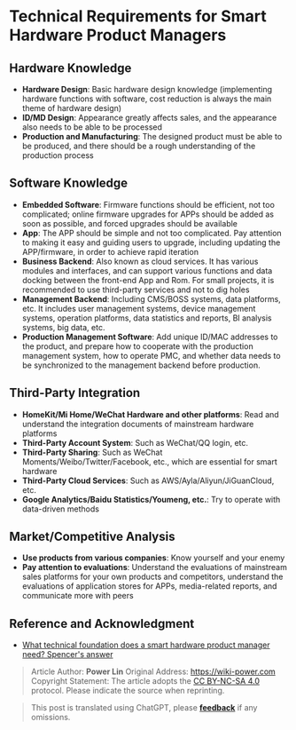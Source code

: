 # Technical Requirements for Smart Hardware Product Managers

## Hardware Knowledge

- **Hardware Design**: Basic hardware design knowledge (implementing hardware functions with software, cost reduction is always the main theme of hardware design)
- **ID/MD Design**: Appearance greatly affects sales, and the appearance also needs to be able to be processed
- **Production and Manufacturing**: The designed product must be able to be produced, and there should be a rough understanding of the production process

## Software Knowledge

- **Embedded Software**: Firmware functions should be efficient, not too complicated; online firmware upgrades for APPs should be added as soon as possible, and forced upgrades should be available
- **App**: The APP should be simple and not too complicated. Pay attention to making it easy and guiding users to upgrade, including updating the APP/firmware, in order to achieve rapid iteration
- **Business Backend**: Also known as cloud services. It has various modules and interfaces, and can support various functions and data docking between the front-end App and Rom. For small projects, it is recommended to use third-party services and not to dig holes
- **Management Backend**: Including CMS/BOSS systems, data platforms, etc. It includes user management systems, device management systems, operation platforms, data statistics and reports, BI analysis systems, big data, etc.
- **Production Management Software**: Add unique ID/MAC addresses to the product, and prepare how to cooperate with the production management system, how to operate PMC, and whether data needs to be synchronized to the management backend before production.

## Third-Party Integration

- **HomeKit/Mi Home/WeChat Hardware and other platforms**: Read and understand the integration documents of mainstream hardware platforms
- **Third-Party Account System**: Such as WeChat/QQ login, etc.
- **Third-Party Sharing**: Such as WeChat Moments/Weibo/Twitter/Facebook, etc., which are essential for smart hardware
- **Third-Party Cloud Services**: Such as AWS/Ayla/Aliyun/JiGuanCloud, etc.
- **Google Analytics/Baidu Statistics/Youmeng, etc.**: Try to operate with data-driven methods

## Market/Competitive Analysis

- **Use products from various companies**: Know yourself and your enemy
- **Pay attention to evaluations**: Understand the evaluations of mainstream sales platforms for your own products and competitors, understand the evaluations of application stores for APPs, media-related reports, and communicate more with peers

## Reference and Acknowledgment

- [What technical foundation does a smart hardware product manager need? Spencer's answer](https://www.zhihu.com/question/22448655/answer/35901439)

> Article Author: **Power Lin**
> Original Address: <https://wiki-power.com>
> Copyright Statement: The article adopts the [CC BY-NC-SA 4.0](https://creativecommons.org/licenses/by/4.0/deed.zh) protocol. Please indicate the source when reprinting.

> This post is translated using ChatGPT, please [**feedback**](https://github.com/linyuxuanlin/Wiki_MkDocs/issues/new) if any omissions.